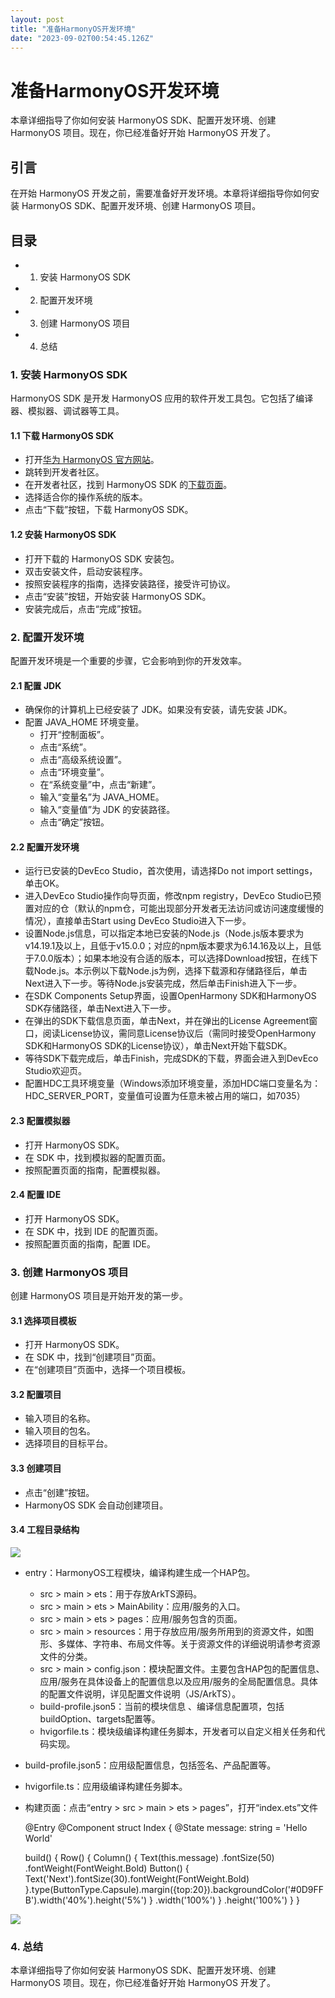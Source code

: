 ```yaml
---
layout: post
title: "准备HarmonyOS开发环境"
date: "2023-09-02T00:54:45.126Z"
---
```

准备HarmonyOS开发环境
===============

本章详细指导了你如何安装 HarmonyOS SDK、配置开发环境、创建 HarmonyOS 项目。现在，你已经准备好开始 HarmonyOS 开发了。

引言
--

在开始 HarmonyOS 开发之前，需要准备好开发环境。本章将详细指导你如何安装 HarmonyOS SDK、配置开发环境、创建 HarmonyOS 项目。

目录
--

*   1.  安装 HarmonyOS SDK
*   2.  配置开发环境
*   3.  创建 HarmonyOS 项目
*   4.  总结

### 1\. 安装 HarmonyOS SDK

HarmonyOS SDK 是开发 HarmonyOS 应用的软件开发工具包。它包括了编译器、模拟器、调试器等工具。

#### 1.1 下载 HarmonyOS SDK

*   打开[华为 HarmonyOS 官方网站](https://developer.harmonyos.com/)。
*   跳转到开发者社区。
*   在开发者社区，找到 HarmonyOS SDK 的[下载页面](https://developer.harmonyos.com/cn/develop/deveco-studio)。
*   选择适合你的操作系统的版本。
*   点击“下载”按钮，下载 HarmonyOS SDK。

#### 1.2 安装 HarmonyOS SDK

*   打开下载的 HarmonyOS SDK 安装包。
*   双击安装文件，启动安装程序。
*   按照安装程序的指南，选择安装路径，接受许可协议。
*   点击“安装”按钮，开始安装 HarmonyOS SDK。
*   安装完成后，点击“完成”按钮。

### 2\. 配置开发环境

配置开发环境是一个重要的步骤，它会影响到你的开发效率。

#### 2.1 配置 JDK

*   确保你的计算机上已经安装了 JDK。如果没有安装，请先安装 JDK。
*   配置 JAVA\_HOME 环境变量。
    *   打开“控制面板”。
    *   点击“系统”。
    *   点击“高级系统设置”。
    *   点击“环境变量”。
    *   在“系统变量”中，点击“新建”。
    *   输入“变量名”为 JAVA\_HOME。
    *   输入“变量值”为 JDK 的安装路径。
    *   点击“确定”按钮。

#### 2.2 配置开发环境

*   运行已安装的DevEco Studio，首次使用，请选择Do not import settings，单击OK。
*   进入DevEco Studio操作向导页面，修改npm registry，DevEco Studio已预置对应的仓（默认的npm仓，可能出现部分开发者无法访问或访问速度缓慢的情况），直接单击Start using DevEco Studio进入下一步。
*   设置Node.js信息，可以指定本地已安装的Node.js（Node.js版本要求为v14.19.1及以上，且低于v15.0.0；对应的npm版本要求为6.14.16及以上，且低于7.0.0版本）；如果本地没有合适的版本，可以选择Download按钮，在线下载Node.js。本示例以下载Node.js为例，选择下载源和存储路径后，单击Next进入下一步。等待Node.js安装完成，然后单击Finish进入下一步。
*   在SDK Components Setup界面，设置OpenHarmony SDK和HarmonyOS SDK存储路径，单击Next进入下一步。
*   在弹出的SDK下载信息页面，单击Next，并在弹出的License Agreement窗口，阅读License协议，需同意License协议后（需同时接受OpenHarmony SDK和HarmonyOS SDK的License协议），单击Next开始下载SDK。
*   等待SDK下载完成后，单击Finish，完成SDK的下载，界面会进入到DevEco Studio欢迎页。
*   配置HDC工具环境变量（Windows添加环境变量，添加HDC端口变量名为：HDC\_SERVER\_PORT，变量值可设置为任意未被占用的端口，如7035）

#### 2.3 配置模拟器

*   打开 HarmonyOS SDK。
*   在 SDK 中，找到模拟器的配置页面。
*   按照配置页面的指南，配置模拟器。

#### 2.4 配置 IDE

*   打开 HarmonyOS SDK。
*   在 SDK 中，找到 IDE 的配置页面。
*   按照配置页面的指南，配置 IDE。

### 3\. 创建 HarmonyOS 项目

创建 HarmonyOS 项目是开始开发的第一步。

#### 3.1 选择项目模板

*   打开 HarmonyOS SDK。
*   在 SDK 中，找到“创建项目”页面。
*   在“创建项目”页面中，选择一个项目模板。

#### 3.2 配置项目

*   输入项目的名称。
*   输入项目的包名。
*   选择项目的目标平台。

#### 3.3 创建项目

*   点击“创建”按钮。
*   HarmonyOS SDK 会自动创建项目。

#### 3.4 工程目录结构

![](https://files.mdnice.com/user/45544/72774fe4-ba80-44ee-bb41-e499060e4a26.png)

*   entry：HarmonyOS工程模块，编译构建生成一个HAP包。
    *   src > main > ets：用于存放ArkTS源码。
    *   src > main > ets > MainAbility：应用/服务的入口。
    *   src > main > ets > pages：应用/服务包含的页面。
    *   src > main > resources：用于存放应用/服务所用到的资源文件，如图形、多媒体、字符串、布局文件等。关于资源文件的详细说明请参考资源文件的分类。
    *   src > main > config.json：模块配置文件。主要包含HAP包的配置信息、应用/服务在具体设备上的配置信息以及应用/服务的全局配置信息。具体的配置文件说明，详见配置文件说明（JS/ArkTS）。
    *   build-profile.json5：当前的模块信息 、编译信息配置项，包括buildOption、targets配置等。
    *   hvigorfile.ts：模块级编译构建任务脚本，开发者可以自定义相关任务和代码实现。
*   build-profile.json5：应用级配置信息，包括签名、产品配置等。
*   hvigorfile.ts：应用级编译构建任务脚本。
*   构建页面：点击“entry > src > main > ets > pages”，打开“index.ets”文件

    @Entry
    @Component
    struct Index {
      @State message: string = 'Hello World'
    
      build() {
        Row() {
          Column() {
            Text(this.message)
              .fontSize(50)
              .fontWeight(FontWeight.Bold)
            Button() {
              Text('Next').fontSize(30).fontWeight(FontWeight.Bold)
            }.type(ButtonType.Capsule).margin({top:20}).backgroundColor('#0D9FFB').width('40%').height('5%')
          }
          .width('100%')
        }
        .height('100%')
      }
    }
    

![](https://files.mdnice.com/user/45544/9ad5f5a4-a699-4e3f-a566-6dda9114af84.png)

### 4\. 总结

本章详细指导了你如何安装 HarmonyOS SDK、配置开发环境、创建 HarmonyOS 项目。现在，你已经准备好开始 HarmonyOS 开发了。